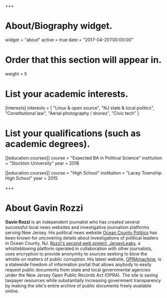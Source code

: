 +++
# About/Biography widget.
widget = "about"
active = true
date = "2017-04-20T00:00:00"

# Order that this section will appear in.
weight = 5

# List your academic interests.
[interests]
  interests = [
    "Linux & open source",
    "NJ state & local politics",
    "Constitutional law",
    "Aerial photography / drones",
    "Civic tech"
  ]

# List your qualifications (such as academic degrees).
[[education.courses]]
  course = "Expected BA in Political Science"
  institution = "Stockton University"
  year = 2018

[[education.courses]]
  course = "High School"
  institution = "Lacey Township High School"
  year = 2015

+++

# About Gavin Rozzi
<strong>Gavin Rozzi</strong> is an independent journalist who has created several successful local news websites and investigative journalism platforms serving New Jersey. His political news website <a href="https://politicsoc.com/">Ocean County Politics</a> has been known for uncovering details about investigations of political leaders in Ocean County, NJ. <a href="https://jerseyleaks.org/"> Rozzi's second web project, JerseyLeaks</a>, a whistleblowing platform operated in collaboration with other journalists, uses encryption to provide anonymity to sources seeking to blow the whistle on matters of public corruption. His latest website, <a href="https://opramachine.com/">OPRAmachine</a>, is a statewide freedom of information portal that allows anybody to easily request public documents from state and local governmental agencies under the New Jersey Open Public Records Act (OPRA). The site is saving taxpayer resources while substantially increasing government transparency by making the site's entire archive of public documents freely available online.
